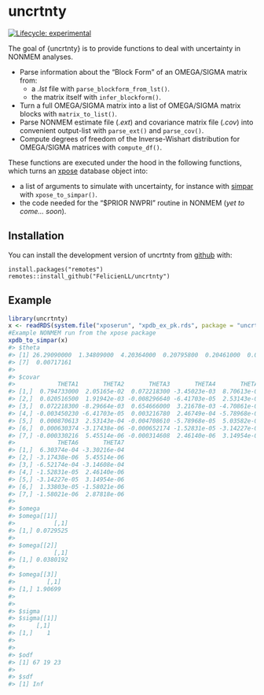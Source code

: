 
<!-- README.md is generated from README.Rmd. Please edit that file -->

# uncrtnty

<!-- badges: start -->

[![Lifecycle:
experimental](https://img.shields.io/badge/lifecycle-experimental-orange.svg)](https://lifecycle.r-lib.org/articles/stages.html#experimental)
<!-- badges: end -->

The goal of {uncrtnty} is to provide functions to deal with uncertainty
in NONMEM analyses.

-   Parse information about the “Block Form” of an OMEGA/SIGMA matrix
    from:
    -   a *.lst* file with `parse_blockform_from_lst()`.
    -   the matrix itself with `infer_blockform()`.
-   Turn a full OMEGA/SIGMA matrix into a list of OMEGA/SIGMA matrix
    blocks with `matrix_to_list()`.
-   Parse NONMEM estimate file (*.ext*) and covariance matrix file
    (*.cov*) into convenient output-list with `parse_ext()` and
    `parse_cov()`.
-   Compute degrees of freedom of the Inverse-Wishart distribution for
    OMEGA/SIGMA matrices with `compute_df()`.

These functions are executed under the hood in the following functions,
which turns an [xpose](https://github.com/UUPharmacometrics/xpose)
database object into:

-   a list of arguments to simulate with uncertainty, for instance with
    [simpar](https://github.com/metrumresearchgroup/simpar) with
    `xpose_to_simpar()`.
-   the code needed for the “$PRIOR NWPRI” routine in NONMEM (*yet to
    come… soon*).

## Installation

You can install the development version of uncrtnty from
[github](https://github.com/FelicienLL/uncrtnty) with:

``` undefined
install.packages("remotes")
remotes::install_github("FelicienLL/uncrtnty")
```

## Example

``` r
library(uncrtnty)
x <- readRDS(system.file("xposerun", "xpdb_ex_pk.rds", package = "uncrtnty"))
#Example NONMEM run from the xpose package
xpdb_to_simpar(x)
#> $theta
#> [1] 26.29090000  1.34809000  4.20364000  0.20795800  0.20461000  0.01055270
#> [7]  0.00717161
#> 
#> $covar
#>            THETA1       THETA2       THETA3       THETA4       THETA5
#> [1,]  0.794733000  2.05165e-02  0.072218300 -3.45023e-03  8.70613e-04
#> [2,]  0.020516500  1.91942e-03 -0.008296640 -6.41703e-05  2.53143e-04
#> [3,]  0.072218300 -8.29664e-03  0.654666000  3.21678e-03 -4.70861e-03
#> [4,] -0.003450230 -6.41703e-05  0.003216780  2.46749e-04 -5.78968e-05
#> [5,]  0.000870613  2.53143e-04 -0.004708610 -5.78968e-05  5.03582e-04
#> [6,]  0.000630374 -3.17438e-06 -0.000652174 -1.52831e-05 -3.14227e-05
#> [7,] -0.000330216  5.45514e-06 -0.000314608  2.46140e-06  3.14954e-06
#>            THETA6       THETA7
#> [1,]  6.30374e-04 -3.30216e-04
#> [2,] -3.17438e-06  5.45514e-06
#> [3,] -6.52174e-04 -3.14608e-04
#> [4,] -1.52831e-05  2.46140e-06
#> [5,] -3.14227e-05  3.14954e-06
#> [6,]  1.33803e-05 -1.58021e-06
#> [7,] -1.58021e-06  2.87818e-06
#> 
#> $omega
#> $omega[[1]]
#>           [,1]
#> [1,] 0.0729525
#> 
#> $omega[[2]]
#>           [,1]
#> [1,] 0.0380192
#> 
#> $omega[[3]]
#>         [,1]
#> [1,] 1.90699
#> 
#> 
#> $sigma
#> $sigma[[1]]
#>      [,1]
#> [1,]    1
#> 
#> 
#> $odf
#> [1] 67 19 23
#> 
#> $sdf
#> [1] Inf
```
